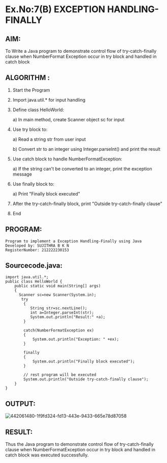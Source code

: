 # Ex.No:7(B) EXCEPTION HANDLING-FINALLY

## AIM:
To Write a Java program to demonstrate control flow of try-catch-finally clause when NumberFormat Exception occur in try block and handled in catch block

## ALGORITHM :

1. Start the Program
2. Import java.util.* for input handling
3. Define class HelloWorld:

   a) In main method, create Scanner object sc for input

4. Use try block to:

   a) Read a string str from user input

   b) Convert str to an integer using Integer.parseInt() and print the result

5. Use catch block to handle NumberFormatException:

   a) If the string can't be converted to an integer, print the exception message

6. Use finally block to:

   a) Print "Finally block executed"

7. After the try-catch-finally block, print "Outside try-catch-finally clause"
8. End

## PROGRAM:

```
Program to implement a Exception Handling-Finally using Java
Developed by: SUJITHRA B K N
RegisterNumber: 212222230153
```

## Sourcecode.java:

```
import java.util.*;
public class HelloWorld {
    public static void main(String[] args) 
    {
      Scanner sc=new Scanner(System.in);
       try
        {
           String str=sc.nextLine();
           int a=Integer.parseInt(str);
           System.out.println("Result:" +a);
        }
         
        catch(NumberFormatException ex)
        {
            System.out.println("Exception: " +ex);
        }
         
        finally
        {
            System.out.println("Finally block executed");
        }
         
        // rest program will be executed
        System.out.println("Outside try-catch-finally clause");
    }
}
```

## OUTPUT:
![442061480-1f9fd324-fd13-443e-9433-665e78d87058](https://github.com/user-attachments/assets/332350c0-4bd5-49dc-86a6-20b649816fa9)


## RESULT:
Thus the Java program to demonstrate control flow of try-catch-finally clause when NumberFormatException occur in try block and handled in catch block was executed successfully.
